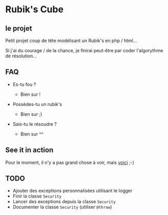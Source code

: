 # Rubik's Cube

## le projet

Petit projet coup de tête modélisant un Rubik's en php / html...

Si j'ai du courage / de la chance, je finirai peut-être par coder l'algorythme de résolution...

## FAQ

+ Es-tu fou ?
  + Bien sur !

+ Possèdes-tu un rubik's
  + Bien sur ;)

+ Sais-tu le résoudre ?
  + Bien sur ^^

## See it in action

Pour le moment, il n'y a pas grand chose à voir, mais [voici](http://rubs.bendem.be/) ;-)

## TODO

+ Ajouter des exceptions personnalisées utilisant le logger
+ Finir la classe `Security`
+ Lancer des exceptions depuis la classe `Security`
+ Documenter la classe `Security` (utiliser `@throw`)
